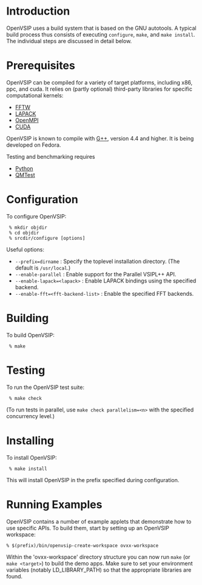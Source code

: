 Introduction
============

OpenVSIP uses a build system that is based on the GNU autotools. A typical build process thus consists of executing `configure`, `make`, and `make install`. The individual steps are discussed in detail below.

Prerequisites
=============

OpenVSIP can be compiled for a variety of target platforms, including x86, ppc, and cuda. 
It relies on (partly optional) third-party libraries for specific computational kernels:

* [FFTW](http://www.fftw.org/)
* [LAPACK](http://www.netlib.org/lapack/)
* [OpenMPI](https://developer.nvidia.com/cuda-toolkit)
* [CUDA](https://developer.nvidia.com/cuda-toolkit)

OpenVSIP is known to compile with [G++](http://gcc.gnu.org/), version 4.4 and higher.
It is being developed on Fedora.

Testing and benchmarking requires

* [Python](http://python.org/)
* [QMTest](http://mentorembedded.github.io/qmtest/)

Configuration
=============

To configure OpenVSIP:

     % mkdir objdir
     % cd objdir
     % srcdir/configure [options]

Useful options:

 * `--prefix=dirname` : Specify the toplevel installation directory.
                        (The default is `/usr/local`.)
 * `--enable-parallel` : Enable support for the Parallel VSIPL++ API.
 * `--enable-lapack=<lapack>` : Enable LAPACK bindings using the specified backend.
 * `--enable-fft=<fft-backend-list>` : Enable the specified FFT backends.


Building
========

To build OpenVSIP:

     % make

Testing
=======

To run the OpenVSIP test suite:

     % make check

(To run tests in parallel, use `make check parallelism=<n>` 
with the specified concurrency level.)

Installing
==========

To install OpenVSIP:

     % make install

This will install OpenVSIP in the prefix specified during configuration.

Running Examples
================

OpenVSIP contains a number of example applets that demonstrate how to
use specific APIs. To build them, start by setting up an OpenVSIP workspace:

    % $(prefix)/bin/openvsip-create-workspace ovxx-workspace

Within the 'ovxx-workspace' directory structure you can now run `make` 
(or `make <target>`) to build the demo apps. Make sure to set your environment 
variables (notably LD_LIBRARY_PATH) so that the appropriate libraries are found.